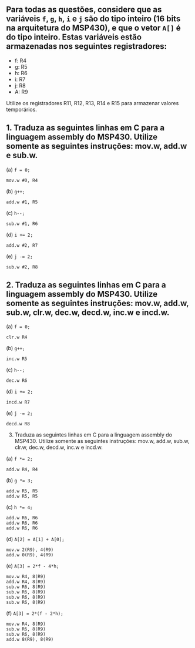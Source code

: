 ## Para todas as questões, considere que as variáveis `f`, `g`, `h`, `i` e `j` são do tipo inteiro (16 bits na arquitetura do MSP430), e que o vetor `A[]` é do tipo inteiro. Estas variáveis estão armazenadas nos seguintes registradores:

- f: R4
- g: R5
- h: R6
- i: R7
- j: R8
- A: R9

Utilize os registradores R11, R12, R13, R14 e R15 para armazenar valores temporários.

## 1. Traduza as seguintes linhas em C para a linguagem assembly do MSP430. Utilize somente as seguintes instruções: mov.w, add.w e sub.w.

(a) `f = 0;`
```Assembly
mov.w #0, R4
```
(b) `g++;`
```Assembly
add.w #1, R5
```
(c) `h--;`
```Assembly
sub.w #1, R6
```
(d) `i += 2;`
```Assembly
add.w #2, R7
```
(e) `j -= 2;`
```Assembly
sub.w #2, R8
```
## 2. Traduza as seguintes linhas em C para a linguagem assembly do MSP430. Utilize somente as seguintes instruções: mov.w, add.w, sub.w, clr.w, dec.w, decd.w, inc.w e incd.w.

(a) `f = 0;`
```Assembly
clr.w R4
```
(b) `g++;`
```Assembly
inc.w R5
```
(c) `h--;`
```Assembly
dec.w R6
```
(d) `i += 2;`
```Assembly
incd.w R7
```
(e) `j -= 2;`
```Assembly
decd.w R8
```
3. Traduza as seguintes linhas em C para a linguagem assembly do MSP430. Utilize somente as seguintes instruções: mov.w, add.w, sub.w, clr.w, dec.w, decd.w, inc.w e incd.w.

(a) `f *= 2;`
```Assembly
add.w R4, R4
```
(b) `g *= 3;`
```Assembly
add.w R5, R5
add.w R5, R5
```
(c) `h *= 4;`
```Assembly
add.w R6, R6
add.w R6, R6
add.w R6, R6
```
(d) `A[2] = A[1] + A[0];`
```Assembly
mov.w 2(R9), 4(R9)
add.w 0(R9), 4(R9)
```
(e) `A[3] = 2*f - 4*h;`
```Assembly
mov.w R4, 8(R9)
add.w R4, 8(R9)
sub.w R6, 8(R9)
sub.w R6, 8(R9)
sub.w R6, 8(R9)
sub.w R6, 8(R9)
```
(f) `A[3] = 2*(f - 2*h);`
```Assembly
mov.w R4, 8(R9)
sub.w R6, 8(R9)
sub.w R6, 8(R9)
add.w 8(R9), 8(R9)
```

